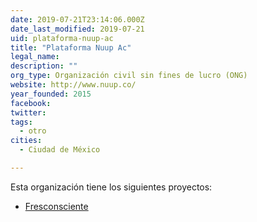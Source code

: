 ```yaml
---
date: 2019-07-21T23:14:06.000Z
date_last_modified: 2019-07-21
uid: plataforma-nuup-ac
title: "Plataforma Nuup Ac"
legal_name: 
description: ""
org_type: Organización civil sin fines de lucro (ONG)
website: http://www.nuup.co/
year_founded: 2015
facebook: 
twitter: 
tags:
  - otro
cities: 
  - Ciudad de México

---
```


Esta organización tiene los siguientes proyectos:

- [Fresconsciente](/proyectos/fresconsciente)
